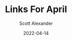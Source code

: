 ---
layout: podcast
title: "Links For April"
author: Scott Alexander
description: https://astralcodexten.substack.com/p/links-for-april-644
date: 2022-04-14
length: 2649315
duration: 662
guid: links-for-april-644
---